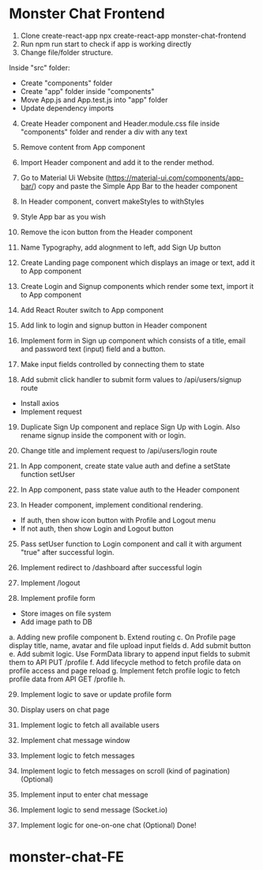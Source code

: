 # Monster Chat Frontend

1. Clone create-react-app npx create-react-app monster-chat-frontend
2. Run npm run start to check if app is working directly
3. Change file/folder structure.

Inside "src" folder:

- Create "components" folder
- Create "app" folder inside "components"
- Move App.js and App.test.js into "app" folder
- Update dependency imports

4. Create Header component and Header.module.css file inside "components" folder and render a div with any text

5. Remove content from App component
6. Import Header component and add it to the render method.
7. Go to Material Ui Website (https://material-ui.com/components/app-bar/) copy and paste the Simple App Bar to the header component
8. In Header component, convert makeStyles to withStyles
9. Style App bar as you wish
10. Remove the icon button from the Header component
11. Name Typography, add alognment to left, add Sign Up button
12. Create Landing page component which displays an image or text, add it to App component
13. Create Login and Signup components which render some text, import it to App component
14. Add React Router switch to App component
15. Add link to login and signup button in Header component
16. Implement form in Sign up component which consists of a title, email and password text (input) field and a button.
17. Make input fields controlled by connecting them to state
18. Add submit click handler to submit form values to /api/users/signup route

- Install axios
- Implement request

19. Duplicate Sign Up component and replace Sign Up with Login. Also rename signup inside the component with or login.
20. Change title and implement request to /api/users/login route
21. In App component, create state value auth and define a setState function setUser
22. In App component, pass state value auth to the Header component

23. In Header component, implement conditional rendering.

- If auth, then show icon button with Profile and Logout menu
- If not auth, then show Login and Logout button

25. Pass setUser function to Login component and call it with argument "true" after successful login.
26. Implement redirect to /dashboard after successful login

27. Implement /logout

28. Implement profile form

- Store images on file system
- Add image path to DB

a. Adding new profile component
b. Extend routing
c. On Profile page display title, name, avatar and file upload input fields
d. Add submit button
e. Add submit logic. Use FormData library to append input fields to submit them to API PUT /profile
f. Add lifecycle method to fetch profile data on profile access and page reload
g. Implement fetch profile logic to fetch profile data from API GET /profile
h.

29. Implement logic to save or update profile form

30. Display users on chat page
31. Implement logic to fetch all available users

32. Implement chat message window
33. Implement logic to fetch messages

34. Implement logic to fetch messages on scroll (kind of pagination) (Optional)

35. Implement input to enter chat message
36. Implement logic to send message (Socket.io)

37. Implement logic for one-on-one chat (Optional)
    Done!
# monster-chat-FE
